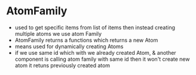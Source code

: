 # AtomFamily
- used to get specific items from list of items then instead creating multiple atoms we use atom Family
- AtomFamily returns a functions which returns a new Atom
- means used for dynamically creating Atoms
- if we use same id which with we already created Atom, & another component is calling atom family with same id then it won't create new atom it retuns previously created atom